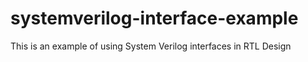 # systemverilog-interface-example
This is an example of using System Verilog interfaces in RTL Design
